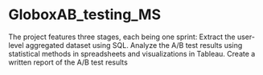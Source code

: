 # GloboxAB_testing_MS
The project features three stages, each being one sprint:   Extract the user-level aggregated dataset using SQL. Analyze the A/B test results using statistical methods in spreadsheets and visualizations in Tableau. Create a written report of the A/B test results

